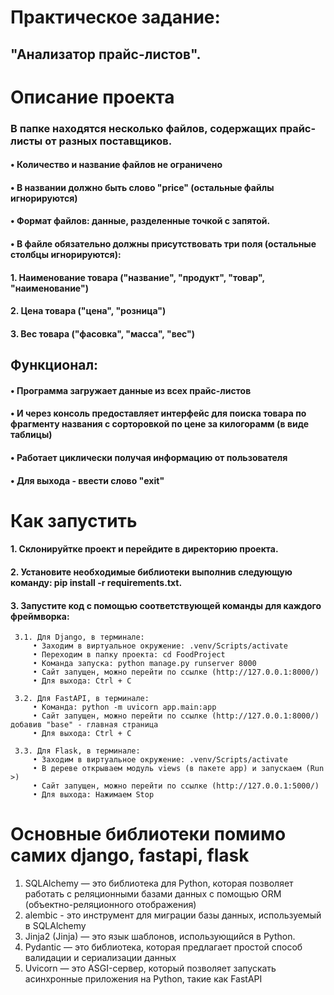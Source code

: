 # Практическое задание:
## "Анализатор прайс-листов".

# Описание проекта

  ### В папке находятся несколько файлов, содержащих прайс-листы от разных поставщиков.

####	• Количество и название файлов не ограничено
####	• В названии должно быть слово "price" (остальные файлы игнорируются)
####	• Формат файлов: данные, разделенные точкой с запятой.
####	• В файле обязательно должны присутствовать три поля (остальные столбцы игнорируются):
####	    1. Наименование товара ("название", "продукт", "товар", "наименование")
####	    2. Цена товара ("цена", "розница")
####	    3. Вес товара ("фасовка", "масса", "вес")
  
## Функционал:
  
####	• Программа загружает данные из всех прайс-листов
####	• И через консоль предоставляет интерфейс для поиска товара по фрагменту названия с сорторовкой по цене за килогорамм (в виде таблицы)
####	• Работает циклически получая информацию от пользователя
####	• Для выхода - ввести слово "exit"

# Как запустить
  
####  1. Склонируйтке проект и перейдите в директорию проекта.
####  2. Установите необходимые библиотеки выполнив следующую команду: pip install -r requirements.txt.
####  3. Запустите код с помощью соответствующей команды для каждого фреймворка:
     3.1. Для Django, в терминале:
         • Заходим в виртуальное окружение: .venv/Scripts/activate
         • Переходим в папку проекта: cd FoodProject
         • Команда запуска: python manage.py runserver 8000
         • Сайт запущен, можно перейти по ссылке (http://127.0.0.1:8000/)
         • Для выхода: Ctrl + C

     3.2. Для FastAPI, в терминале: 
         • Команда: python -m uvicorn app.main:app
         • Сайт запущен, можно перейти по ссылке (http://127.0.0.1:8000/) добавив "base" - главная страница
         • Для выхода: Ctrl + C

     3.3. Для Flask, в терминале:
         • Заходим в виртуальное окружение: .venv/Scripts/activate
         • В дереве открываем модуль views (в пакете app) и запускаем (Run >)
         • Сайт запущен, можно перейти по ссылке (http://127.0.0.1:5000/)
         • Для выхода: Нажимаем Stop

# Основные библиотеки помимо самих django, fastapi, flask

1. SQLAlchemy — это библиотека для Python, которая позволяет работать с реляционными базами данных с помощью ORM (объектно-реляционного отображения)
2. alembic - это инструмент для миграции базы данных, используемый в SQLAlchemy
3. Jinja2 (Jinja) — это язык шаблонов, использующийся в Python.
4. Pydantic — это библиотека, которая предлагает простой способ валидации и сериализации данных
5. Uvicorn — это ASGI-сервер, который позволяет запускать асинхронные приложения на Python, такие как FastAPI
